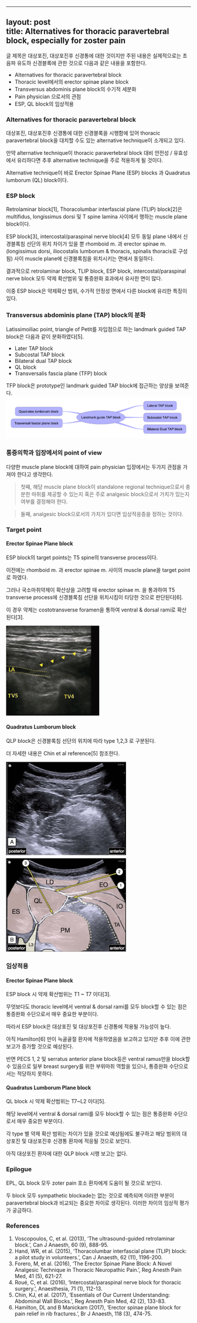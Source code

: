 


---
layout: post  
title: Alternatives for thoracic paravertebral block, especially for zoster pain
---  



글 제목은 대상포진, 대상포진후 신경통에 대한 것이지만 주된 내용은 실제적으로는 초음파 유도하 신경블록에 관한 것으로 다음과 같은 내용을 포함한다.   

* Alternatives for thoracic paravertebral block
* Thoracic level에서의 erector spinae plane block   
* Transversus abdominis plane block의 수기적 세분화  
* Pain physician 으로서의 관점  
* ESP, QL block의 임상적용  


### Alternatives for thoracic paravertebral block
대상포진, 대상포진후 신경통에 대한 신경블록을 시행함에 있어 thoracic paravertebral block을 대치할 수도 있는 alternative technique이 소개되고 있다.   

만약 alternative technique이 thoracic paravertebral block 대비 안전성 / 유효성에서 유리하다면 추후 alternative technique을 주로 적용하게 될 것이다.

Alternative technique이 바로 Erector Spinae Plane (ESP) blocks 과 Quadratus lumborum (QL) block이다.   


###  ESP block
Retrolaminar block[1], Thoracolumbar interfascial plane (TLIP) block[2]은 multifidus, longissimus dorsi 및 T spine lamina 사이에서 행하는 muscle plane block이다.   

ESP block[3], intercostal/paraspinal nerve block[4] 모두 동일 plane 내에서 신경블록침 선단의 위치 차이가 있을 뿐 rhomboid m. 과 erector spinae m.(longissimus dorsi, iliocostalis lumborum & thoracis, spinalis thoracis로 구성됨) 사이 muscle plane에 신경블록침을 위치시키는 면에서 동일하다.  

결과적으로 retrolaminar block, TLIP block, ESP block, intercostal/paraspinal nerve block 모두 약제 확산범위 및 통증완화 효과에서 유사한 면이 많다.   

이중 ESP block은 약제확산 범위, 수가적 안정성 면에서 다른 block에 유리한 특징이 있다.


### Transversus abdominis plane (TAP) block의 분화
Latissimoiliac point, triangle of Petit를 자입점으로 하는 landmark guided TAP block은 다음과 같이 분화하였다[5].  

* Later TAP block
* Subcostal TAP block
* Bilateral dual TAP block  
* QL block  
* Transversalis fascia plane (TFP) block   

TFP block은 prototype인 landmark guided TAP block에 접근하는 양상을 보여준다.  
![Fig. 1](/images/ESPTAP/TAP.png)


### 통증의학과 입장에서의 point of view
다양한 muscle plane block에 대하여 pain physician 입장에서는 두가지 관점을 가져야 한다고 생각한다.   
>첫째, 해당 muscle plane block이 standalone regional technique으로서 충분한 마취를 제공할 수 있는지 혹은 주로 analgesic block으로서 가치가 있는지 여부를 결정해야 한다.    

>둘째, analgesic block으로서의 가치가 있다면 임상적응증을 정하는 것이다.   


### Target point   
#### Erector Spinae Plane block
ESP block의 target points는 T5 spine의 transverse process이다.

이전에는 rhomboid m. 과 erector spinae m. 사이의 muscle plane을 target point로 하였다.

그러나 국소마취약제이 확산상을 고려할  때 erector spinae m. 을 통과하여 T5 transverse process에 신경블록침 선단을 위치시킴이 타당한 것으로 판단된다[6].

이 경우 약제는 costotransverse foramen을 통하여 ventral & dorsal rami로 확산된다[3].  

![Fig. 2](/images/ESPTAP/ESP.png)      



#### Quadratus Lumborum block  
QLP block은 신경블록침 선단의 위치에 따라 type 1,2,3 로 구분된다.   

더 자세한 내용은 Chin et al reference[5] 참조한다.  

![Fig. 3](/images/ESPTAP/QL.png)   


### 임상적용    

#### Erector Spinae Plane block
ESP block 시 약제 확산범위는 T1 ~ T7 이다[3].   

무엇보다도 thoracic level에서 ventral & dorsal rami를 모두 block할 수 있는 점은 통증완화 수단으로서 매우 중요한 부분이다.  

따라서 ESP block은 대상포진 및 대상포진후 신경통에 적용될 가능성이 높다.    

아직 Hamilton[6] 만이 늑골골절 환자에 적용하였음을 보고하고 있지만 추후 이에 관한 보고가 증가할 것으로 예상된다.   

반면 PECS 1, 2 및 serratus anterior plane block등은 ventral ramus만을 block할 수 있음으로 일부 breast surgery를 위한 부위마취 역할을 있으나, 통증완화 수단으로서는 적당하지 못하다.   


#### Quadratus Lumborum Plane block  
QL block 시 약제 확산범위는 T7~L2 이다[5].   

해당 level에서 ventral & dorsal rami를 모두 block할 수 있는 점은 통증완화 수단으로서 매우 중요한 부분이다.  

각 type 별 약제 확산 범위는 차이가 있을 것으로 예상됨에도 불구하고 해당 범위의 대상포진 및 대상포진후 신경통 환자에 적응될 것으로 보인다.   

아직 대상포진 환자에 대한 QLP block 시행 보고는 없다.     


### Epilogue  
EPL, QL block 모두 zoter pain 호소 환자에게 도움이 될 것으로 보인다.  

두 block 모두 sympathetic blockade는 없는 것으로 예측되며 이러한 부분이 paravertebral block과 비교되는 중요한 차이로 생각된다. 이러한 차이의 임상적 평가가 궁금하다.


### References
1. Voscopoulos, C, et al. (2013), ‘The ultrasound-guided retrolaminar block.’, Can J Anaesth, 60 (9), 888-95.  
2. Hand, WR, et al. (2015), ‘Thoracolumbar interfascial plane (TLIP) block: a pilot study in volunteers.’, Can J Anaesth, 62 (11), 1196-200.
3. Forero, M, et al. (2016), ‘The Erector Spinae Plane Block: A Novel Analgesic Technique in Thoracic Neuropathic Pain.’, Reg Anesth Pain Med, 41 (5), 621-27.  
4. Roué, C, et al. (2016), ‘Intercostal/paraspinal nerve block for thoracic surgery.’, Anaesthesia, 71 (1), 112-13.  
5. Chin, KJ, et al. (2017), ‘Essentials of Our Current Understanding: Abdominal Wall Blocks.’, Reg Anesth Pain Med, 42 (2), 133-83.  
6. Hamilton, DL and B Manickam (2017), ‘Erector spinae plane block for pain relief in rib fractures.’, Br J Anaesth, 118 (3), 474-75.
